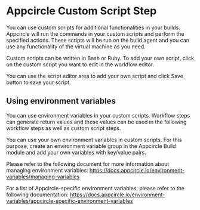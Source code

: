# Appcircle Custom Script Step

You can use custom scripts for additional functionalities in your builds. Appcircle will run the commands in your custom scripts and perform the specified actions. These scripts will be run on the build agent and you can use any functionality of the virtual machine as you need.

Custom scripts can be written in Bash or Ruby. To add your own script, click on the custom script you want to edit in the workflow editor.

You can use the script editor area to add your own script and click Save button to save your script.

## Using environment variables

You can use environment variables in your custom scripts. Workflow steps can generate return values and these values can be used in the following workflow steps as well as custom script steps. 

You can use your own environment variables in custom scripts. For this purpose, create an environment variable group in the Appcircle Build module and add your own variables with key/value pairs.

Please refer to the following document for more information about managing environment variables: https://docs.appcircle.io/environment-variables/managing-variables

For a list of Appcircle-specific environment variables, please refer to the following documentation:  https://docs.appcircle.io/environment-variables/appcircle-specific-environment-variables

